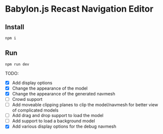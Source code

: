 # Babylon.js Recast Navigation Editor

## Install

`npm i`

## Run

`npm run dev`

TODO:
- [X] Add display options
- [X] Change the appearance of the model
- [X] Change the appearance of the generated navmesh
- [ ] Crowd support
- [ ] Add moveable clipping planes to clip the model/navmesh for better view of complicated models
- [ ] Add drag and drop support to load the model
- [ ] Add support to load a background model
- [X] Add various display options for the debug navmesh
